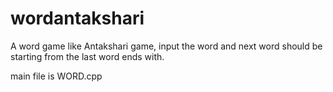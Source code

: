# wordantakshari
A word game like Antakshari game, input the word and next word should be starting from the last word ends with.

main file is WORD.cpp
